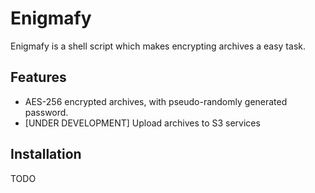 # Enigmafy
Enigmafy is a shell script which makes encrypting archives a easy task.

## Features
- AES-256 encrypted archives, with pseudo-randomly generated password.
- [UNDER DEVELOPMENT] Upload archives to S3 services

## Installation
TODO
